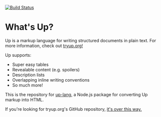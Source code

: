 [![Build Status](https://travis-ci.org/start/up.svg?branch=master)](https://travis-ci.org/start/up)

What's Up?
==========

Up is a markup language for writing structured documents in plain text. For more information, check out [tryup.org!](https://tryup.org)

Up supports:

- Super easy tables
- Revealable content (e.g. spoilers)
- Description lists
- Overlapping inline writing conventions
- So much more!

This is the repository for [up-lang](https://www.npmjs.com/package/up-lang), a Node.js package for converting Up markup into HTML.

If you're looking for tryup.org's GitHub repository, [it's over this way.](https://github.com/start/tryup.org)
